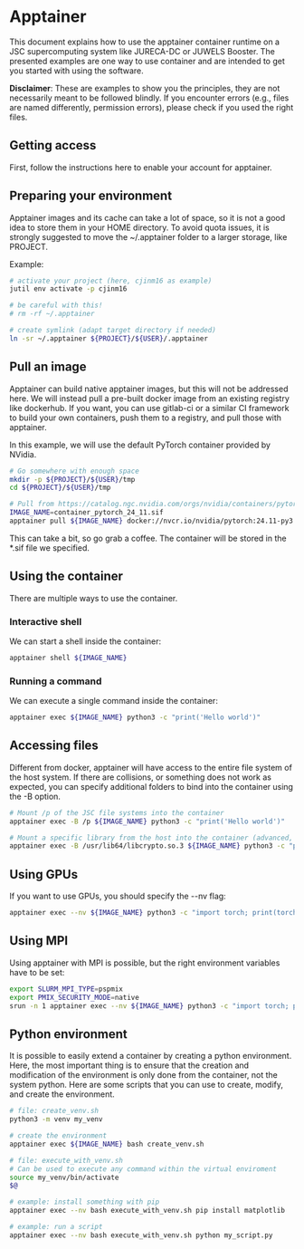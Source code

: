# Apptainer

This document explains how to use the apptainer container runtime on a JSC supercomputing system like JURECA-DC or JUWELS Booster. The presented examples are one way to use container and are intended to get you started with using the software.

**Disclaimer**: These are examples to show you the principles, they are not necessarily meant to be followed blindly. If you encounter errors (e.g., files are named differently, permission errors), please check if you used the right files.

## Getting access

First, follow the instructions here to enable your account for apptainer.

## Preparing your environment

Apptainer images and its cache can take a lot of space, so it is not a good idea to store them in your HOME directory. To avoid quota issues, it is strongly suggested to move the ~/.apptainer folder to a larger storage, like PROJECT.

Example:
```bash
# activate your project (here, cjinm16 as example)
jutil env activate -p cjinm16

# be careful with this!
# rm -rf ~/.apptainer

# create symlink (adapt target directory if needed)
ln -sr ~/.apptainer ${PROJECT}/${USER}/.apptainer
```

## Pull an image

Apptainer can build native apptainer images, but this will not be addressed here. We will instead pull a pre-built docker image from an existing registry like dockerhub. If you want, you can use gitlab-ci or a similar CI framework to build your own containers, push them to a registry, and pull those with apptainer.

In this example, we will use the default PyTorch container provided by NVidia.

```bash
# Go somewhere with enough space
mkdir -p ${PROJECT}/${USER}/tmp
cd ${PROJECT}/${USER}/tmp

# Pull from https://catalog.ngc.nvidia.com/orgs/nvidia/containers/pytorch
IMAGE_NAME=container_pytorch_24_11.sif
apptainer pull ${IMAGE_NAME} docker://nvcr.io/nvidia/pytorch:24.11-py3
```

This can take a bit, so go grab a coffee. The container will be stored in the *.sif file we specified.

## Using the container

There are multiple ways to use the container.

### Interactive shell

We can start a shell inside the container:
```bash
apptainer shell ${IMAGE_NAME}
```

### Running a command

We can execute a single command inside the container:
```bash
apptainer exec ${IMAGE_NAME} python3 -c "print('Hello world')"
```

## Accessing files

Different from docker, apptainer will have access to the entire file system of the host system. If there are collisions, or something does not work as expected, you can specify additional folders to bind into the container using the -B option.

```bash
# Mount /p of the JSC file systems into the container
apptainer exec -B /p ${IMAGE_NAME} python3 -c "print('Hello world')"

# Mount a specific library from the host into the container (advanced, only use if you know what you are doing)
apptainer exec -B /usr/lib64/libcrypto.so.3 ${IMAGE_NAME} python3 -c "print('Hello world')"
```

## Using GPUs

If you want to use GPUs, you should specify the --nv flag:
```bash
apptainer exec --nv ${IMAGE_NAME} python3 -c "import torch; print(torch.cuda.is_available())"
```

## Using MPI

Using apptainer with MPI is possible, but the right environment variables have to be set:
```bash
export SLURM_MPI_TYPE=pspmix
export PMIX_SECURITY_MODE=native
srun -n 1 apptainer exec --nv ${IMAGE_NAME} python3 -c "import torch; print(torch.cuda.is_available())"
```

## Python environment

It is possible to easily extend a container by creating a python environment. Here, the most important thing is to ensure that the creation and modification of the environment is only done from the container, not the system python. Here are some scripts that you can use to create, modify, and create the environment.

```bash
# file: create_venv.sh
python3 -m venv my_venv

# create the environment
apptainer exec ${IMAGE_NAME} bash create_venv.sh

# file: execute_with_venv.sh
# Can be used to execute any command within the virtual enviroment
source my_venv/bin/activate
$@

# example: install something with pip
apptainer exec --nv bash execute_with_venv.sh pip install matplotlib

# example: run a script
apptainer exec --nv bash execute_with_venv.sh python my_script.py
```